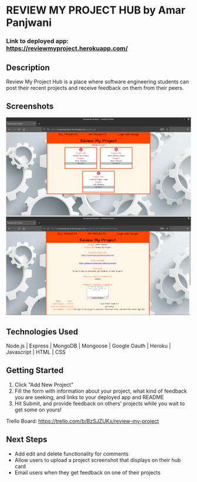 # REVIEW MY PROJECT HUB by Amar Panjwani

### Link to deployed app: https://reviewmyproject.herokuapp.com/

## Description

Review My Project Hub is a place where software engineering students can post their recent projects and receive feedback on them from their peers.


## Screenshots
![All Projects](/public/images/RMPIndex.jpg)
![All Projects](/public/images/RMPShow.jpg)


## Technologies Used
Node.js | Express | MongoDB | Mongoose | Google Oauth | Heroku | Javascript | HTML | CSS

## Getting Started
1. Click "Add New Project"
2. Fill the form with information about your project, what kind of feedback you are seeking, and links to your deployed app and README
3. Hit Submit, and provide feedback on others' projects while you wait to get some on yours!

Trello Board: https://trello.com/b/BzSJZUKx/review-my-project

## Next Steps
+ Add edit and delete functionality for comments
+ Allow users to upload a project screenshot that displays on their hub card
+ Email users when they get feedback on one of their projects

